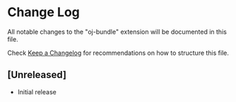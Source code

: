 # Change Log

All notable changes to the "oj-bundle" extension will be documented in this file.

Check [Keep a Changelog](http://keepachangelog.com/) for recommendations on how to structure this file.

## [Unreleased]

- Initial release